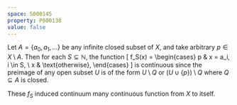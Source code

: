 ```yaml
---
space: S000145
property: P000138
value: false
---
```


Let $A = \{a_0, a_1, \dots\}$ be any infinite closed subset of $X$, and take arbitrary $p \in X \setminus A$.
Then for each $S \subseteq \mathbb N$, the function \[ f_S(x) = \begin{cases} p & x = a_i, i \in S, \\ x & \text{otherwise}, \end{cases} \] is continuous since the preimage of any open subset $U$ is of the form $U \setminus Q$ or $\left( U \cup \{p\} \right) \setminus Q$ where $Q \subseteq A$ is closed.

These $f_S$ induced continuum many continuous function from $X$ to itself.
